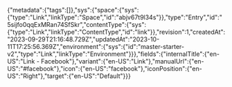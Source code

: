 {"metadata":{"tags":[]},"sys":{"space":{"sys":{"type":"Link","linkType":"Space","id":"abjv67t9l34s"}},"type":"Entry","id":"5sijfo0qqExMRan74SfSkr","contentType":{"sys":{"type":"Link","linkType":"ContentType","id":"link"}},"revision":1,"createdAt":"2023-09-29T21:16:48.729Z","updatedAt":"2023-10-11T17:25:56.369Z","environment":{"sys":{"id":"master-starter-v2","type":"Link","linkType":"Environment"}}},"fields":{"internalTitle":{"en-US":"Link - Facebook"},"variant":{"en-US":"Link"},"manualUrl":{"en-US":"#facebook"},"icon":{"en-US":"facebook"},"iconPosition":{"en-US":"Right"},"target":{"en-US":"Default"}}}